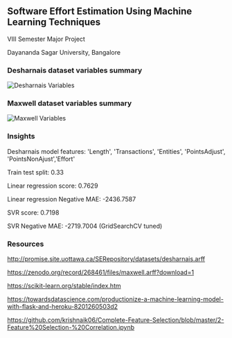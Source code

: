 ## Software Effort Estimation Using Machine Learning Techniques
VIII Semester Major Project

Dayananda Sagar University, Bangalore

### Desharnais dataset variables summary
![Desharnais Variables](https://www.researchgate.net/profile/Jianping_Li6/publication/225561017/figure/tbl1/AS:393655585132559@1470866213844/Summary-of-variables-in-Desharnais-dataset.png)

### Maxwell dataset variables summary
![Maxwell Variables](https://www.researchgate.net/profile/Vahid_Bardsiri/publication/257939659/figure/tbl1/AS:668220243587098@1536327529847/Maxwell-dataset-details.png)

### Insights
Desharnais model features: 'Length', 'Transactions', 'Entities', 'PointsAdjust', 'PointsNonAjust','Effort'

Train test split: 0.33

Linear regression score: 0.7629

Linear regression Negative MAE: -2436.7587

SVR score: 0.7198

SVR Negative MAE: -2719.7004 (GridSearchCV tuned)

### Resources
http://promise.site.uottawa.ca/SERepository/datasets/desharnais.arff

https://zenodo.org/record/268461/files/maxwell.arff?download=1

https://scikit-learn.org/stable/index.htm

https://towardsdatascience.com/productionize-a-machine-learning-model-with-flask-and-heroku-8201260503d2

https://github.com/krishnaik06/Complete-Feature-Selection/blob/master/2-Feature%20Selection-%20Correlation.ipynb


